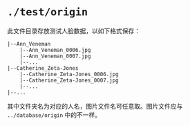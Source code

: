 # `./test/origin`

此文件目录存放测试人脸数据，以如下格式保存：

```
|--Ann_Veneman
    |--Ann_Veneman_0006.jpg
    |--Ann_Veneman_0007.jpg
    |--...
|--Catherine_Zeta-Jones
    |--Catherine_Zeta-Jones_0006.jpg
    |--Catherine_Zeta-Jones_0007.jpg
    |--...
|--...
```

其中文件夹名为对应的人名，图片文件名可任意取。图片文件应与 `../database/origin` 中的不一样。
